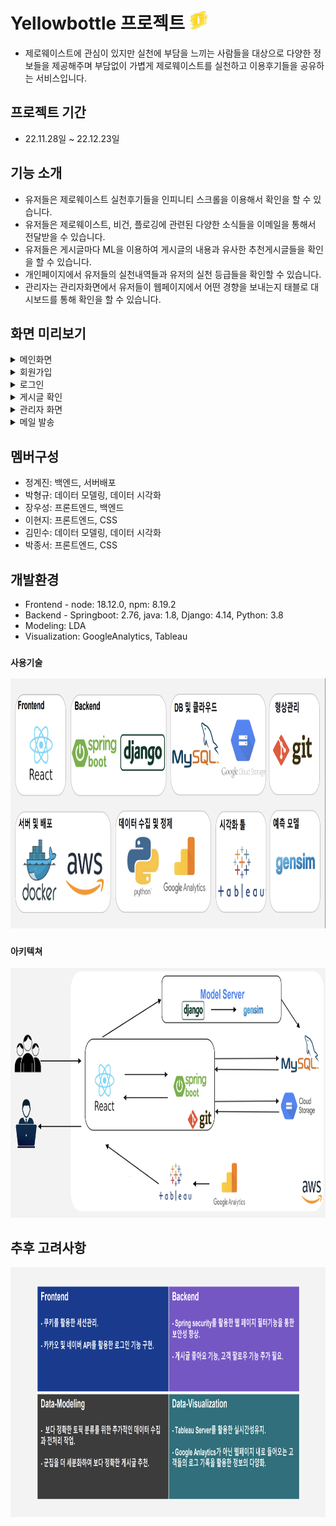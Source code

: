 # Yellowbottle 프로젝트 <img src="./issue/옐로우보틀.png" width="30" height="30"/>



* 제로웨이스트에 관심이 있지만 실천에 부담을 느끼는 사람들을 대상으로 다양한 정보들을 제공해주며 부담없이 가볍게 제로웨이스트를 실천하고 이용후기들을 공유하는 서비스입니다. 

## 프로젝트 기간

* 22.11.28일 ~ 22.12.23일


## 기능 소개
* 유저들은 제로웨이스트 실천후기들을 인피니티 스크롤을 이용해서 확인을 할 수 있습니다. 
* 유저들은 제로웨이스트, 비건, 플로깅에 관련된 다양한 소식들을 이메일을 통해서 전달받을 수 있습니다.
* 유저들은 게시글마다 ML을 이용하여 게시글의 내용과 유사한 추천게시글들을 확인을 할 수 있습니다.
* 개인페이지에서 유저들의 실천내역들과 유저의 실천 등급들을 확인할 수 있습니다.
* 관리자는 관리자화면에서 유저들이 웹페이지에서 어떤 경향을 보내는지 태블로 대시보드를 통해 확인을 할 수 있습니다.

## 화면 미리보기

<details>
<summary>메인화면</summary>
<div>
<img src="./issue/메인화면.gif" width="800" height="400"/>

</div>
</details>

<details>
<summary>회원가입</summary>
<div>
<img src="./issue/회원가입.gif" width="800" height="400"/>

</div>
</details>

<details>
<summary>로그인</summary>
<div>
<img src="./issue/로그인.gif" width="800" height="400"/>

</div>
</details>

<details>
<summary>게시글 확인</summary>
<div>
<img src="./issue/게시글 확인.gif" width="800" height="400"/>

</div>
</details>

<details>
<summary>관리자 화면</summary>
<div>
<img src="./issue/관리자 화면.gif" width="800" height="400"/>

</div>
</details>

<details>
<summary>메일 발송</summary>
<div>
<img src="./issue/메일 발송.gif" width="800" height="400"/>

</div>
</details>

## 멤버구성

* 정계진: 백엔드, 서버배포  
* 박형규: 데이터 모델링, 데이터 시각화  
* 장우성: 프론트엔드, 백엔드  
* 이현지: 프론트엔드, CSS  
* 김민수: 데이터 모델링, 데이터 시각화  
* 박종서: 프론트엔드, CSS  

## 개발환경

* Frontend - node: 18.12.0, npm: 8.19.2  
* Backend - Springboot: 2.76, java: 1.8, Django: 4.14, Python: 3.8  
* Modeling: LDA  
* Visualization: GoogleAnalytics, Tableau   

### `사용기술`
<img src="./issue/사용기술.png" width="800" height="400"/>  
  
### `아키텍쳐`
<img src="./issue/아키텍쳐.png" width="800" height="400"/>
  
## 추후 고려사항
<img src="./issue/고려사항.png" width="800" height="400"/>

